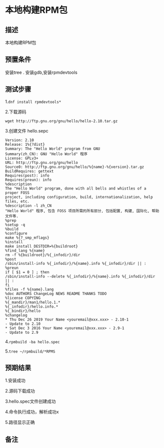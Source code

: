 # 本地构建RPM包

## 描述

本地构建RPM包

## 预置条件

安装tree . 安装gdb,安装rpmdevtools

## 测试步骤

1.```dnf install rpmdevtools*```

2.下载源码

```cd ~/rpmbuild/SOURCES
wget http://ftp.gnu.org/gnu/hello/hello-2.10.tar.gz
```

3.创建文件 hello.sepc

```Name: hello
Version: 2.10
Release: 1%{?dist}
Summary: The "Hello World" program from GNU
Summary(zh_CN): GNU "Hello World" 程序
License: GPLv3+
URL: http://ftp.gnu.org/gnu/hello 
Source0: http://ftp.gnu.org/gnu/hello/%{name}-%{version}.tar.gz
BuildRequires: gettext
Requires(post): info
Requires(preun): info
%description
The "Hello World" program, done with all bells and whistles of a proper FOSS
project, including configuration, build, internationalization, help files, etc.
%description -l zh_CN
"Hello World" 程序, 包含 FOSS 项目所需的所有部分, 包括配置, 构建, 国际化, 帮助文件等.
%prep
%setup -q
%build
%configure
make %{?_smp_mflags}
%install
make install DESTDIR=%{buildroot}
%find_lang %{name}
rm -f %{buildroot}/%{_infodir}/dir
%post
/sbin/install-info %{_infodir}/%{name}.info %{_infodir}/dir || :
%preun
if [ $1 = 0 ] ; then
/sbin/install-info --delete %{_infodir}/%{name}.info %{_infodir}/dir || :
fi
%files -f %{name}.lang
%doc AUTHORS ChangeLog NEWS README THANKS TODO
%license COPYING
%{_mandir}/man1/hello.1.*
%{_infodir}/hello.info.*
%{_bindir}/hello
%changelog
* Thu Dec 26 2019 Your Name <youremail@xxx.xxx> - 2.10-1
- Update to 2.10
* Sat Dec 3 2016 Your Name <youremail@xxx.xxx> - 2.9-1
- Update to 2.9
```

4.```rpmbuild -ba hello.spec```

5.```tree ~/rpmbuild/*RPMS```

## 预期结果

1.安装成功

2.源码下载成功

3.hello.spec文件创建成功

4.命令执行成功，解析成功x

5.路径显示正确

## 备注